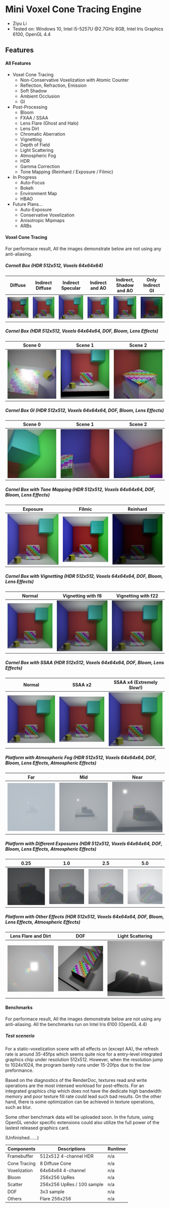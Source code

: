 
Mini Voxel Cone Tracing Engine
======================
* Ziyu Li
* Tested on: Windows 10, Intel i5-5257U @2.7GHz 8GB, Intel Iris Graphics 6100, OpenGL 4.4

## Features
#### All Features
 - Voxel Cone Tracing
	- Non-Conservative Voxelization with Atomic Counter
	- Reflection, Refraction, Emission
	- Soft Shadow
	- Ambient Occlusion
	- GI
- Post-Processing
	- Bloom
	- FXAA / SSAA
	- Lens Flare (Ghost and Halo)
	- Lens Dirt
	- Chromatic Aberration
	- Vignetting
	- Depth of Field
	- Light Scattering
	- Atmospheric Fog
	- HDR
	- Gamma Correction
	- Tone Mapping (Reinhard / Exposure / Filmic)
- In Progress
	- Auto-Focus
	- Bokeh
	- Environment Map
	- HBAO
- Future Plans...
	- Auto-Exposure
	- Conservative Voxelization
	- Anisotropic Mipmaps
	- ARBs



#### Voxel Cone Tracing
For performace result, All the images demonstrate below are not using any anti-aliasing.

##### Cornell Box (HDR 512x512, Voxels 64x64x64)

| Diffuse | Indirect Diffuse | Indirect Specular | Indirect and AO | Indirect, Shadow and AO | Only Indirect GI |
| ----- | ----- | ----- | ----- | ----- | ----- |
| ![Diff](img/cD.bmp) | ![InDiff](img/cD_GI.bmp) | ![InSp](img/cD_GI_S.bmp) | ![InAO](img/cD_GI_S_AO.bmp) | ![InDiff](img/cDX.bmp) |  ![InDiff](img/cGI.bmp) |

##### Cornel Box (HDR 512x512, Voxels 64x64x64, DOF, Bloom, Lens Effects)
| Scene 0 | Scene 1| Scene 2 |
| ----- | ----- | ----- |
| ![Near](img/cornelbox0.bmp) | ![Far](img/cornelbox1.bmp) | ![Far](img/cornelbox2.bmp) |

##### Cornel Box GI (HDR 512x512, Voxels 64x64x64, DOF, Bloom, Lens Effects)
| Scene 0 | Scene 1 | Scene 2 |
| ----- | ----- | ----- |
| ![g0](img/GI0.bmp) | ![g1](img/GI1.bmp) | ![g2](img/GI2.bmp) |

##### Cornel Box with Tone Mapping (HDR 512x512, Voxels 64x64x64, DOF, Bloom, Lens Effects)
| Exposure | Filmic | Reinhard |
| ----- | ----- | ----- |
| ![ex](img/t_exp.bmp) | ![f](img/t_fm.bmp) | ![r](img/t_reh.bmp) |


##### Cornel Box with Vignetting (HDR 512x512, Voxels 64x64x64, DOF, Bloom, Lens Effects)
| Normal | Vignetting with f8 | Vignetting with f22 |
| ----- | ----- | ----- |
| ![n](img/V.bmp) | ![v](img/Vy8.bmp) | ![v2](img/Vy22.bmp) |

##### Cornel Box with SSAA (HDR 512x512, Voxels 64x64x64, DOF, Bloom, Lens Effects)
| Normal | SSAA x2 | SSAA x4 (Extremely Slow!) |
| ----- | ----- | ----- |
| ![n](img/512.bmp) | ![v](img/512aa.bmp) | ![v2](img/512aa4.bmp) |


##### Platform with Atmospheric Fog (HDR 512x512, Voxels 64x64x64, DOF, Bloom, Lens Effects, Atmospheric Effects)
| Far | Mid | Near |
| ----- | ----- | ----- |
| ![n](img/fog_far.bmp) | ![v](img/fog_mid.bmp) | ![v2](img/fog_near.bmp) |

##### Platform with Different Exposures (HDR 512x512, Voxels 64x64x64, DOF, Bloom, Lens Effects, Atmospheric Effects)
| 0.25 | 1.0 | 2.5 | 5.0 |
| ----- | ----- | ----- | ----- |
| ![n](img/exp+0.25.bmp) | ![v](img/exp+1.0.bmp) | ![v2](img/exp+2.5.bmp) | ![v2](img/exp+5.bmp) |

##### Platform with Other Effects (HDR 512x512, Voxels 64x64x64, DOF, Bloom, Lens Effects, Atmospheric Effects)
| Lens Flare and Dirt | DOF | Light Scattering |
| ----- | ----- | ----- |
| ![n](img/lens0.bmp) | ![v](img/dof.bmp) | ![v2](img/scatter.bmp) |

#### Benchmarks
For performace result, All the images demonstrate below are not using any anti-aliasing.
All the benchmarks run on Intel Iris 6100 (OpenGL 4.4)

##### Test scenerio 

For a static-voxelization scene with all effects on (except AA),
the refresh rate is around 35-45fps which seems quite nice for a entry-level integrated graphics chip under resolution 512x512.
However, when the resolution jump to 1024x1024, the program barely runs under 15-20fps due to the low preformance.

Based on the diagnostics of the RenderDoc, textures read and write operations are the most intensed workload for post-effects.
For an integrated graphics chip which does not have the dedicate high bandwidth memory and poor texture fill rate could lead such bad results.
On the other hand, there is some optimization can be achieved in texture operations, such as blur.

Some other benchmark data will be uploaded soon.
In the future, using OpenGL vendor specific extensions could also utilize the full power of the lastest released graphics card.

(Unfinished......)

| Components   | Descriptions               | Runtime |
|--------------|----------------------------|---------|
| Framebuffer  | 512x512 4-channel HDR      |   n/a   |
| Cone Tracing | 8 Diffuse Cone             |   n/a   |
| Voxelization | 64x64x64 4-channel         |   n/a   |
| Bloom        | 256x256 UpRes              |   n/a   |
| Scatter      | 256x256 UpRes / 100 sample |   n/a   |
| DOF          | 3x3 sample                 |   n/a   |
| Others       | Flare 256x256              |   n/a   |





